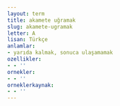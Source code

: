 ```yaml
---
layout: term
title: akamete uğramak
slug: akamete-ugramak
letter: A
lisan: Türkçe
anlamlar:
- yarıda kalmak, sonuca ulaşamamak
ozellikler:
- - ''
ornekler:
- - ''
orneklerkaynak:
- - ''
---
```

